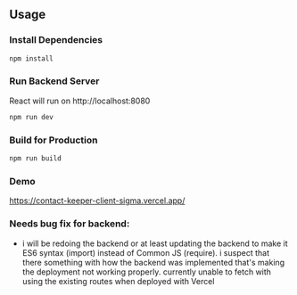 ## Usage

### Install Dependencies

```bash
npm install
```

### Run Backend Server

React will run on http://localhost:8080

```bash
npm run dev
```

### Build for Production

```bash
npm run build
```

### Demo
https://contact-keeper-client-sigma.vercel.app/

### Needs bug fix for backend:
- i will be redoing the backend or at least updating the backend to make it ES6 syntax (import) instead of Common JS (require). i suspect that there something with how the backend was implemented that's making the deployment not working properly. currently unable to fetch with using the existing routes when deployed with Vercel
